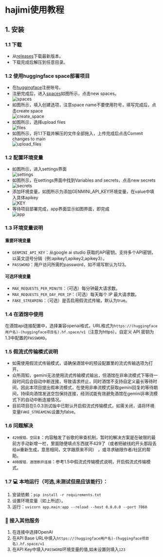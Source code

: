 # hajimi使用教程

## 1. 安装
### 1.1 下载
- 从[releases](https://github.com/zhengyuxiang/hajimi/releases)下载最新版本。
- 下载完成后解压到任意目录。

### 1.2 使用huggingface space部署项目
- 在[huggingface](https://huggingface.co)注册账号。
- 注册完成后，进入[spaces](https://huggingface.co/spaces)如图所示，点击new spaces。<br>![spaces](https://github.com/wyeeeee/hajimi/blob/main/wiki/img/spaces.png)
- 如图所示，填入创建选项，注意space name不要使用符号，填写完成后，点击create space<br>![create_space](https://github.com/wyeeeee/hajimi/blob/main/wiki/img/create_space.png)
- 如图所示，选择upload files<br>![files](https://github.com/wyeeeee/hajimi/blob/main/wiki/img/files.png)
- 如图所示，将1.1下载并解压的文件全部拖入，上传完成后点击Commit changes to main<br>![upload_files](https://github.com/wyeeeee/hajimi/blob/main/wiki/img/upload_files.png)

### 1.2 配置环境变量
- 如图所示，进入settings界面<br>![settings](https://github.com/wyeeeee/hajimi/blob/main/wiki/main/settings.png)
- 如图所示，在settings界面中找到Variables and secrets，点击new secrets<br>![secrets](https://github.com/wyeeeee/hajimi/blob/main/wiki/img/secrets.png)
- 添加环境变量，如图所示为添加GENMINI_API_KEY环境变量，在value中填入具体apikey<br>![KEY](https://github.com/wyeeeee/hajimi/blob/main/wiki/img/KEY.png)
- 等待项目部署完成，app界面显示如图界面，即完成<br>![app](https://github.com/wyeeeee/hajimi/blob/main/wiki/img/app.png)

### 1.3 环境变量说明
#### 重要环境变量
- `GENMINI_API_KEY`：从google ai studio 获取的API密钥，支持多个API密钥，以英文逗号分隔（例:apikey1,apikey2,apikey3）。
- `PASSWORD`：用户访问所需的password，如不填写默认为123。
#### 可选环境变量
-   `MAX_REQUESTS_PER_MINUTE`：（可选）每分钟最大请求数。
-   `MAX_REQUESTS_PER_DAY_PER_IP`：（可选）每天每个 IP 最大请求数。
-   `FAKE_STREAMING`：（可选）是否启用假流式传输，默认为true。

### 1.4 在酒馆中使用
在酒馆api连接配置中，选择兼容openai格式，URL格式为`https://(huggingface用户名)-(huggingface项目名).hf.space/v1`（注意为https）。自定义 API 密钥为1.3中配置的`PASSWORD`。

### 1.5 假流式传输模式说明
- 如需使用假流式传输模式，请确保酒馆中的预设配置里的流式传输选项为打开。
- 众所周知，gemini无法使用流式传输模式输出，但酒馆在非串流模式下等待一段时间后会自动中断连接，导致请求终止，同时酒馆不支持自定义最长等待时间，因此本项目提出假串流模式，在使用非串流模式获取gemini回复的等待期间，持续向酒馆发送空包保持连接，经测试能有效避免酒馆在gemini非串流模式下的自动中断连接情况。
- 目前项目在0.0.3测试版中已默认开启假流式传输模式，如需关闭，请将环境变量`FAKE_STREAMING`设置为false。

### 1.6 问题解决
- `429报错，空回复`：内容触发了谷歌的审查机制，暂时的解决方案是在破限的最前方手动新增一栏，里面随便填点东西就不429了（或者把破线的开头那段丢给ai重新生成，意思相同，文字跟原来不同） ，或寻求破限作者/社区的帮助。
- `408报错，酒馆断开连接`：参考1.5中假流式传输模式说明，开启假流式传输模式。

### 1.7 💻 本地运行（可选,未测试但是应该能行）：

1.  安装依赖：`pip install -r requirements.txt`
2.  设置环境变量（如上所述）。
3.  运行：`uvicorn app.main:app --reload --host 0.0.0.0 --port 7860`

### 🔌 接入其他服务

1.  在连接中选择OpenAI
2.  在API Base URL中填入`https://(huggingface用户名)-(huggingface项目名).hf.space/v1`
3.  在API Key中填入`PASSWORD`环境变量的值,如未设置则填入`123`
